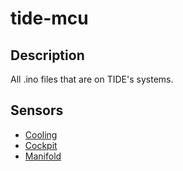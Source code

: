 # tide-mcu

## Description
All .ino files that are on TIDE's systems. 

## Sensors
- [Cooling]([https://github.com/msharash/TIDE_Arduino/blob/main/cooling.ino](https://github.com/uofmelectricboat/tide-mcu/blob/main/cooling.ino))
- [Cockpit]([https://github.com/msharash/TIDE_Arduino/blob/main/wheel.ino](https://github.com/uofmelectricboat/tide-mcu/blob/main/wheel.ino))
- [Manifold](https://github.com/uofmelectricboat/tide-mcu/blob/main/Manifold.ino)
